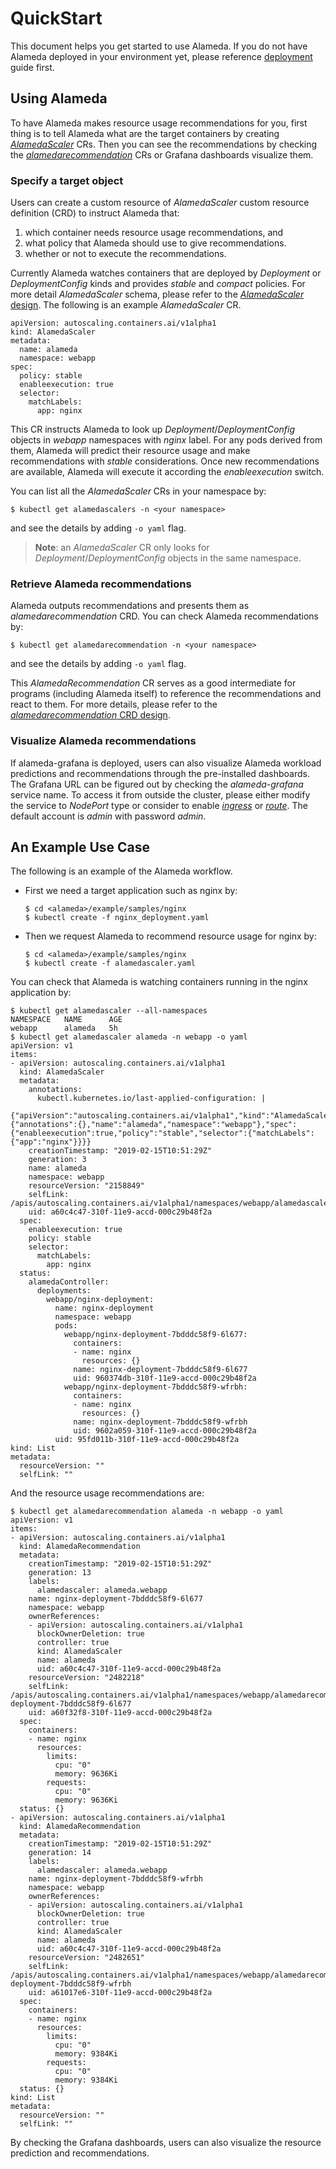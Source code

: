 # QuickStart

This document helps you get started to use Alameda. If you do not have Alameda deployed in your environment yet, please reference [deployment](./deploy.md) guide first.

## Using Alameda

To have Alameda makes resource usage recommendations for you, first thing is to tell Alameda what are the target containers by creating [_AlamedaScaler_](../design/crd_alamedascaler.md) CRs. Then you can see the recommendations by checking the [_alamedarecommendation_](../design/crd_alamedarecommendation.md) CRs or Grafana dashboards visualize them.

### Specify a target object

Users can create a custom resource of _AlamedaScaler_ custom resource definition (CRD) to instruct Alameda that:
1. which container needs resource usage recommendations, and
2. what policy that Alameda should use to give recommendations.
3. whether or not to execute the recommendations.

Currently Alameda watches containers that are deployed by _Deployment_ or _DeploymentConfig_ kinds and provides *stable* and *compact* policies. For more detail _AlamedaScaler_ schema, please refer to the [*AlamedaScaler* design](../design/crd_alamedascaler.md). The following is an example _AlamedaScaler_ CR.

```
apiVersion: autoscaling.containers.ai/v1alpha1
kind: AlamedaScaler
metadata:
  name: alameda
  namespace: webapp
spec:
  policy: stable
  enableexecution: true
  selector:
    matchLabels:
      app: nginx
```
This CR instructs Alameda to look up _Deployment_/_DeploymentConfig_ objects in _webapp_ namespaces with _nginx_ label. For any pods derived from them, Alameda will predict their resource usage and make recommendations with _stable_ considerations. Once new recommendations are available, Alameda will execute it according the _enableexecution_ switch.

You can list all the *AlamedaScaler* CRs in your namespace by:
```
$ kubectl get alamedascalers -n <your namespace>
```
and see the details by adding `-o yaml` flag.

> **Note**: an *AlamedaScaler* CR only looks for _Deployment_/_DeploymentConfig_ objects in the same namespace.

### Retrieve Alameda recommendations

Alameda outputs recommendations and presents them as *alamedarecommendation* CRD.
You can check Alameda recommendations by:
```
$ kubectl get alamedarecommendation -n <your namespace>
```
and see the details by adding `-o yaml` flag.

This _AlamedaRecommendation_ CR serves as a good intermediate for programs (including Alameda itself) to reference the recommendations and react to them. For more details, please refer to the [*alamedarecommendation* CRD design](./design/crd_alamedarecommendation.md).

### Visualize Alameda recommendations

If alameda-grafana is deployed, users can also visualize Alameda workload predictions and recommendations through the pre-installed dashboards.
The Grafana URL can be figured out by checking the _alameda-grafana_ service name. To access it from outside the cluster, please either modify the service to  _NodePort_ type or consider to enable [_ingress_](https://kubernetes.io/docs/concepts/services-networking/ingress/) or [_route_](https://docs.openshift.com/container-platform/3.11/architecture/networking/routes.html). The default account is _admin_ with password _admin_.

## An Example Use Case

The following is an example of the Alameda workflow.

- First we need a target application such as nginx by:
    ```
    $ cd <alameda>/example/samples/nginx
    $ kubectl create -f nginx_deployment.yaml
    ```
- Then we request Alameda to recommend resource usage for nginx by:
    ```
    $ cd <alameda>/example/samples/nginx
    $ kubectl create -f alamedascaler.yaml
    ```

You can check that Alameda is watching containers running in the nginx application by:
```
$ kubectl get alamedascaler --all-namespaces
NAMESPACE   NAME      AGE
webapp      alameda   5h
$ kubectl get alamedascaler alameda -n webapp -o yaml
apiVersion: v1
items:
- apiVersion: autoscaling.containers.ai/v1alpha1
  kind: AlamedaScaler
  metadata:
    annotations:
      kubectl.kubernetes.io/last-applied-configuration: |
        {"apiVersion":"autoscaling.containers.ai/v1alpha1","kind":"AlamedaScaler","metadata":{"annotations":{},"name":"alameda","namespace":"webapp"},"spec":{"enableexecution":true,"policy":"stable","selector":{"matchLabels":{"app":"nginx"}}}}
    creationTimestamp: "2019-02-15T10:51:29Z"
    generation: 3
    name: alameda
    namespace: webapp
    resourceVersion: "2158849"
    selfLink: /apis/autoscaling.containers.ai/v1alpha1/namespaces/webapp/alamedascalers/alameda
    uid: a60c4c47-310f-11e9-accd-000c29b48f2a
  spec:
    enableexecution: true
    policy: stable
    selector:
      matchLabels:
        app: nginx
  status:
    alamedaController:
      deployments:
        webapp/nginx-deployment:
          name: nginx-deployment
          namespace: webapp
          pods:
            webapp/nginx-deployment-7bdddc58f9-6l677:
              containers:
              - name: nginx
                resources: {}
              name: nginx-deployment-7bdddc58f9-6l677
              uid: 960374db-310f-11e9-accd-000c29b48f2a
            webapp/nginx-deployment-7bdddc58f9-wfrbh:
              containers:
              - name: nginx
                resources: {}
              name: nginx-deployment-7bdddc58f9-wfrbh
              uid: 9602a059-310f-11e9-accd-000c29b48f2a
          uid: 95fd011b-310f-11e9-accd-000c29b48f2a
kind: List
metadata:
  resourceVersion: ""
  selfLink: ""
```
And the resource usage recommendations are:
```
$ kubectl get alamedarecommendation alameda -n webapp -o yaml
apiVersion: v1
items:
- apiVersion: autoscaling.containers.ai/v1alpha1
  kind: AlamedaRecommendation
  metadata:
    creationTimestamp: "2019-02-15T10:51:29Z"
    generation: 13
    labels:
      alamedascaler: alameda.webapp
    name: nginx-deployment-7bdddc58f9-6l677
    namespace: webapp
    ownerReferences:
    - apiVersion: autoscaling.containers.ai/v1alpha1
      blockOwnerDeletion: true
      controller: true
      kind: AlamedaScaler
      name: alameda
      uid: a60c4c47-310f-11e9-accd-000c29b48f2a
    resourceVersion: "2482218"
    selfLink: /apis/autoscaling.containers.ai/v1alpha1/namespaces/webapp/alamedarecommendations/nginx-deployment-7bdddc58f9-6l677
    uid: a60f32f8-310f-11e9-accd-000c29b48f2a
  spec:
    containers:
    - name: nginx
      resources:
        limits:
          cpu: "0"
          memory: 9636Ki
        requests:
          cpu: "0"
          memory: 9636Ki
  status: {}
- apiVersion: autoscaling.containers.ai/v1alpha1
  kind: AlamedaRecommendation
  metadata:
    creationTimestamp: "2019-02-15T10:51:29Z"
    generation: 14
    labels:
      alamedascaler: alameda.webapp
    name: nginx-deployment-7bdddc58f9-wfrbh
    namespace: webapp
    ownerReferences:
    - apiVersion: autoscaling.containers.ai/v1alpha1
      blockOwnerDeletion: true
      controller: true
      kind: AlamedaScaler
      name: alameda
      uid: a60c4c47-310f-11e9-accd-000c29b48f2a
    resourceVersion: "2482651"
    selfLink: /apis/autoscaling.containers.ai/v1alpha1/namespaces/webapp/alamedarecommendations/nginx-deployment-7bdddc58f9-wfrbh
    uid: a61017e6-310f-11e9-accd-000c29b48f2a
  spec:
    containers:
    - name: nginx
      resources:
        limits:
          cpu: "0"
          memory: 9384Ki
        requests:
          cpu: "0"
          memory: 9384Ki
  status: {}
kind: List
metadata:
  resourceVersion: ""
  selfLink: ""
```
By checking the Grafana dashboards, users can also visualize the resource prediction and recommendations.

